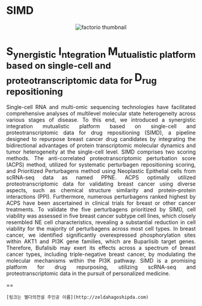 # SIMD
<p align="center">
  <img src="https://github.com/SMID-SYL/SMID/assets/149923570/2ef2842d-838d-4f36-b219-9d751cf2add6" alt="factorio thumbnail"/>
</p> 

**S<sub>ynergistic</sub> I<sub>ntegration </sub> M<sub>utualistic platform based on single-cell and proteotranscriptomic data for </sub>D<sub>rug repositioning</sub>**
==

<div align="justify">
Single-cell RNA and multi-omic sequencing technologies have facilitated comprehensive analyses of multilevel molecular state heterogeneity across various stages of disease. To this end, we introduced a synergistic integration mutualistic platform based on single-cell and proteotranscriptomic data for drug repositioning (SIMD), a pipeline designed to repurpose breast cancer drug candidates by integrating the bidirectional advantages of protein transcriptomic molecular dynamics and tumor heterogeneity at the single-cell level. SIMD comprises two scoring methods. The anti-correlated proteotranscriptomic perturbation score (ACPS) method, utilized for systematic perturbagen repositioning scoring, and Prioritized Perturbagens method using Neoplastic Epithelial cells from scRNA-seq data as named PPNE.
ACPS optimally utilized proteotranscriptomic data for validating breast cancer using diverse aspects, such as chemical structure similarity and protein–protein interactions (PPI). Furthermore, numerous perturbagens ranked highest by ACPS have been ascertained in clinical trials for breast or other cancer treatments. To validate the five perturbagens prioritized by SIMD, cell viability was assessed in five breast cancer subtype cell lines, which closely resembled NE cell characteristics, revealing a substantial reduction in cell viability for the majority of perturbagens across most cell types. In breast cancer, we identified significantly overexpressed phosphorylation sites within AKT1 and PI3K gene families, which are Buparlisib target genes. Therefore, Bufalisib may exert its effects across a spectrum of breast cancer types, including triple-negative breast cancer, by modulating the molecular mechanisms within the PI3K pathway. SIMD is a promising platform for drug repurposing, utilizing scRNA-seq and proteotranscriptomic data in the pursuit of personalized medicine.
</div>

==



```
[링크는 젤다의전설 주인공 이름](http://zeldahagoshipda.com)
```




